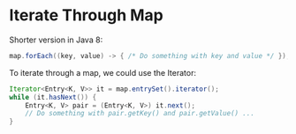 # Iterate Through Map

Shorter version in Java 8:

```java
map.forEach((key, value) -> { /* Do something with key and value */ });
```

To iterate through a map, we could use the Iterator:

```java
Iterator<Entry<K, V>> it = map.entrySet().iterator();
while (it.hasNext()) {
	Entry<K, V> pair = (Entry<K, V>) it.next();
	// Do something with pair.getKey() and pair.getValue() ...
}
```
